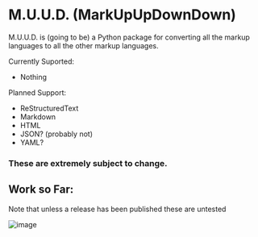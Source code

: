 # M.U.U.D. (MarkUpUpDownDown)

M.U.U.D. is (going to be) a Python package for converting all the markup languages to all the other markup languages.

Currently Suported:
- Nothing

Planned Support:
- ReStructuredText
- Markdown
- HTML
- JSON? (probably not)
- YAML?

### These are extremely subject to change. 

## Work so Far:
Note that unless a release has been published these are untested

![image](https://github.com/TLop503/muud/assets/43734061/9af769e6-2557-4999-a3a0-72d09ff7c065)
